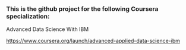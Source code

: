 ### This is the github project for the following Coursera specialization:

Advanced Data Science With IBM

https://www.coursera.org/launch/advanced-applied-data-science-ibm
